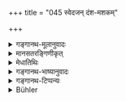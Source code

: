 +++
title = "045 स्वेदजन् दंश-मशकम्"

+++

<details><summary>गङ्गानथ-मूलानुवादः</summary>

Gadflies and Gnats, Lice, Flies and Bugs, are sweat- born; whatever else is of similar character is born from heat—(45)
</details>

<details><summary>मानसतरङ्गिणीकृत्</summary>

Beetles, mosquitoes, lice, flies, bugs, and all their like are one group born from droplets in hot moist places.
</details>


<details><summary>मेधातिथिः</summary>

**स्वेदः** पार्थिवानां द्रव्याणाम् अग्न्यादित्यादितापसंबन्धाद् अन्तःक्लेदस् ततो जायते **दंशमशकादि** । **अन्यद्** अपि **यद् ईदृशम्** अत्यन्तसूक्ष्मं पुत्तिकापिपीलिकादि यद् **ऊष्मण उपजायते** । ऊष्मा स्वेद एव, तद्धेतुर् वा तापः । "उपजायन्ते" इति वा पाठः । "ये चान्ये केचिद् ईदृशाः" इति पठितव्यम् ॥ १.४५ ॥
</details>

<details><summary>गङ्गानथ-भाष्यानुवादः</summary>

‘*Crocodiles*’—includes the Porpoise and the rest;—‘*Kacchapāḥ*’ are the
Tortoises;—‘*other animals of similar kinds’—i.e*., wizards (lizards?)
and the like, which are ‘*terrestrial*,’ born on land, and such others
of similar kinds as are ‘*aquatic*’ born in water; such, for instance,
as conches and the rest.—(44)
</details>

<details><summary>गङ्गानथ-टिप्पन्यः</summary>

The two halves form two distinct sentences. So Burnell; but Buhler takes
the whole as one sentence.
</details>

<details><summary>Bühler</summary>

045	From hot moisture spring stinging and biting insects, lice, flies, bugs, and all other (creatures) of that kind which are produced by heat.
</details>
